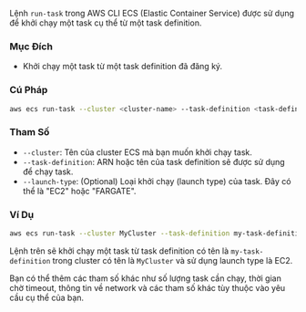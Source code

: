 Lệnh `run-task` trong AWS CLI ECS (Elastic Container Service) được sử dụng để khởi chạy một task cụ thể từ một task definition.

### Mục Đích

- Khởi chạy một task từ một task definition đã đăng ký.

### Cú Pháp

```bash
aws ecs run-task --cluster <cluster-name> --task-definition <task-definition> --launch-type <launch-type>
```

### Tham Số

- `--cluster`: Tên của cluster ECS mà bạn muốn khởi chạy task.
- `--task-definition`: ARN hoặc tên của task definition sẽ được sử dụng để chạy task.
- `--launch-type`: (Optional) Loại khởi chạy (launch type) của task. Đây có thể là "EC2" hoặc "FARGATE".

### Ví Dụ

```bash
aws ecs run-task --cluster MyCluster --task-definition my-task-definition --launch-type EC2
```

Lệnh trên sẽ khởi chạy một task từ task definition có tên là `my-task-definition` trong cluster có tên là `MyCluster` và sử dụng launch type là EC2.

Bạn có thể thêm các tham số khác như số lượng task cần chạy, thời gian chờ timeout, thông tin về network và các tham số khác tùy thuộc vào yêu cầu cụ thể của bạn.
